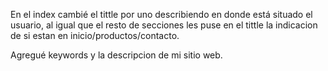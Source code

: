 En el index cambié el tittle por uno describiendo en donde está situado el usuario, al igual que el resto de secciones les puse en el tittle la indicacion de si estan en inicio/productos/contacto.

Agregué keywords y la descripcion de mi sitio web.